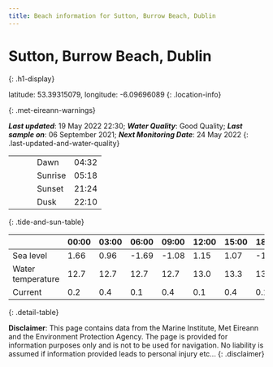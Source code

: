 ```yaml
---
title: Beach information for Sutton, Burrow Beach, Dublin
---
```

# Sutton, Burrow Beach, Dublin 
{: .h1-display}

latitude: 53.39315079, longitude: -6.09696089
{: .location-info}


{: .met-eireann-warnings}

___Last updated___: 19 May 2022 22:30; ___Water Quality___: Good Quality;
___Last sample on___: 06 September 2021; ___Next Monitoring Date___: 24 May 2022
{: .last-updated-and-water-quality}

|   |   |   |   |   |
|---|---|---|---|---|
|   |   |   | Dawn  | 04:32 |
|   |   |   | Sunrise  | 05:18 |
|   |   |   | Sunset  | 21:24 |
|   |   |   | Dusk  | 22:10 |
{: .tide-and-sun-table}

<div></div>

| | 00:00 | 03:00 | 06:00 | 09:00 | 12:00 | 15:00 | 18:00 | 21:00 |
|---|---|---|---|---|---|---|---|---|
| Sea level | 1.66 | 0.96 | -1.69 | -1.08| 1.15 | 1.07 | -1.27 | -1.02 |
| Water temperature | 12.7 | 12.7 | 12.7 | 12.7 | 13.0 | 13.3 | 13.4 | 13.2 |
| Current | 0.2 | 0.4 | 0.1 | 0.4 | 0.1| 0.4 | 0.1 | 0.4 |
{: .detail-table}

__Disclaimer__: This page contains data from the Marine Institute,
Met Eireann and the Environment Protection Agency. The page is provided for
information purposes only and is not to be used for navigation. No liability
is assumed if information provided leads to personal injury etc...
{: .disclaimer}